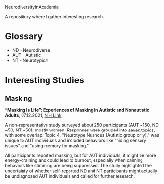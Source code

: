 NeurodiversityInAcademia

A repositiory where I gather interesting research.


# Glossary

- ND - Neurodiverse
- AUT - Autistic
- NT - Neurotypical

# Interesting Studies



## Masking

**“Masking Is Life”: Experiences of Masking in Autistic and Nonautistic Adults**, 07.12.2021, [NIH Link](https://pmc.ncbi.nlm.nih.gov/articles/PMC8992921/)

A non-representative study surveyed about 250 participants (AUT ~150, ND ~50, NT ~50), mostly women. Responses were grouped into [seven topics](https://pmc.ncbi.nlm.nih.gov/articles/PMC8992921/table/tb2/), with some overlap. Topic 4, "Neurotype Nuances (Autistic group only)," was unique to AUT individuals and included behaviors like "hiding sensory issues" and "using memory for masking."

All participants reported masking, but for AUT individuals, it might be more energy-draining and could lead to burnout, especially when calming behaviors like stimming are being suppressed. The study highlighted the uncertainty of whether self-reported ND and NT participants might actually be undiagnosed AUT individuals and called for further research.

